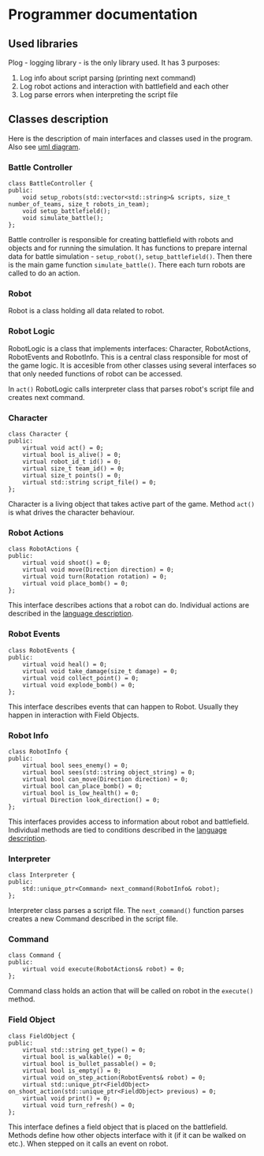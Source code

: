 # Programmer documentation

## Used libraries

Plog - logging library - is the only library used. It has 3 purposes:
1. Log info about script parsing (printing next command)
2. Log robot actions and interaction with battlefield and each other
3. Log parse errors when interpreting the script file

## Classes description

Here is the description of main interfaces and classes used in the program.
Also see [uml diagram](classes.png).

### Battle Controller

```
class BattleController {
public:
    void setup_robots(std::vector<std::string>& scripts, size_t number_of_teams, size_t robots_in_team);
    void setup_battlefield();
    void simulate_battle();
};
```

Battle controller is responsible for creating battlefield with robots and objects and for running the simulation.
It has functions to prepare internal data for battle simulation - `setup_robot()`, `setup_battlefield()`.
Then there is the main game function `simulate_battle()`. There each turn robots are called to do an action.

### Robot

Robot is a class holding all data related to robot.

### Robot Logic

RobotLogic is a class that implements interfaces: Character, RobotActions, RobotEvents and RobotInfo.
This is a central class responsible for most of the game logic. It is accesible from other classes using
several interfaces so that only needed functions of robot can be accessed.

In `act()` RobotLogic calls interpreter class that parses robot's script file and creates next command.

### Character

```
class Character {
public:
    virtual void act() = 0;
    virtual bool is_alive() = 0;
    virtual robot_id_t id() = 0;
    virtual size_t team_id() = 0;
    virtual size_t points() = 0;
    virtual std::string script_file() = 0;
};
```

Character is a living object that takes active part of the game.
Method `act()` is what drives the character behaviour.

### Robot Actions

```
class RobotActions {
public:
    virtual void shoot() = 0;
    virtual void move(Direction direction) = 0;
    virtual void turn(Rotation rotation) = 0;
    virtual void place_bomb() = 0;
};
```

This interface describes actions that a robot can do.
Individual actions are described in the [language description](language.md).

### Robot Events

```
class RobotEvents {
public:
    virtual void heal() = 0;
    virtual void take_damage(size_t damage) = 0;
    virtual void collect_point() = 0;
    virtual void explode_bomb() = 0;
};
```

This interface describes events that can happen to Robot. Usually they happen in interaction with Field Objects.

### Robot Info

```
class RobotInfo {
public:
    virtual bool sees_enemy() = 0;
    virtual bool sees(std::string object_string) = 0;
    virtual bool can_move(Direction direction) = 0;
    virtual bool can_place_bomb() = 0;
    virtual bool is_low_health() = 0;
    virtual Direction look_direction() = 0;
};
```

This interfaces provides access to information about robot and battlefield.
Individual methods are tied to conditions described in the [language description](language.md).

### Interpreter

```
class Interpreter {
public:
    std::unique_ptr<Command> next_command(RobotInfo& robot);
};
```

Interpreter class parses a script file. The `next_command()` function parses creates a new Command described in the script file.

### Command

```
class Command {
public:
    virtual void execute(RobotActions& robot) = 0;
};
```

Command class holds an action that will be called on robot in the `execute()` method.

### Field Object

```
class FieldObject {
public:
    virtual std::string get_type() = 0;
    virtual bool is_walkable() = 0;
    virtual bool is_bullet_passable() = 0;
    virtual bool is_empty() = 0;
    virtual void on_step_action(RobotEvents& robot) = 0;
    virtual std::unique_ptr<FieldObject> on_shoot_action(std::unique_ptr<FieldObject> previous) = 0;
    virtual void print() = 0;
    virtual void turn_refresh() = 0;
};
```

This interface defines a field object that is placed on the battlefield. Methods define how other objects interface with it (if it can be walked on etc.).
When stepped on it calls an event on robot.
